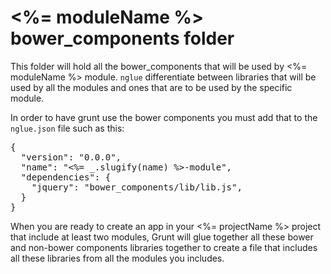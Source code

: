 # <%= moduleName %> bower_components folder

This folder will hold all the bower_components that will be used by <%= moduleName %> module.  `nglue` differentiate between libraries that will be used by all the modules and ones that are to be used by the specific module.

In order to have grunt use the bower components you must add that to the `nglue.json` file such as this:

<pre>
{
  "version": "0.0.0",
  "name": "<%= _.slugify(name) %>-module",
  "dependencies": {
    "jquery": "bower_components/lib/lib.js",
  }
}
</pre>

When you are ready to create an app in your <%= projectName %> project that include at least two modules, Grunt will glue together all these bower and non-bower components libraries together to create a file that includes all these libraries from all the modules you includes.